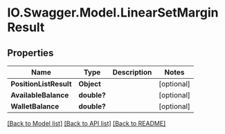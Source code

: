 # IO.Swagger.Model.LinearSetMarginResult
## Properties

Name | Type | Description | Notes
------------ | ------------- | ------------- | -------------
**PositionListResult** | **Object** |  | [optional] 
**AvailableBalance** | **double?** |  | [optional] 
**WalletBalance** | **double?** |  | [optional] 

[[Back to Model list]](../README.md#documentation-for-models) [[Back to API list]](../README.md#documentation-for-api-endpoints) [[Back to README]](../README.md)

